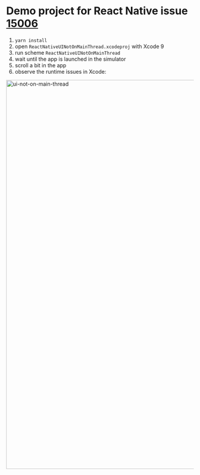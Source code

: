 # Demo project for React Native issue [15006](https://github.com/facebook/react-native/issues/15006)

1. `yarn install`
2. open `ReactNativeUINotOnMainThread.xcodeproj` with Xcode 9
3. run scheme `ReactNativeUINotOnMainThread`
4. wait until the app is launched in the simulator
5. scroll a bit in the app
6. observe the runtime issues in Xcode:
<img width="1047" alt="ui-not-on-main-thread" src="https://user-images.githubusercontent.com/118770/28186494-a1c45a96-681b-11e7-9545-c61ec1b40f05.png">

